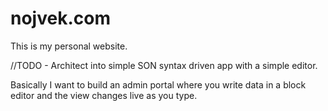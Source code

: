 # nojvek.com

This is my personal website.

//TODO - Architect into simple SON syntax driven app with a simple editor.

Basically I want to build an admin portal where you write data in a block editor and the view changes live as you type.

